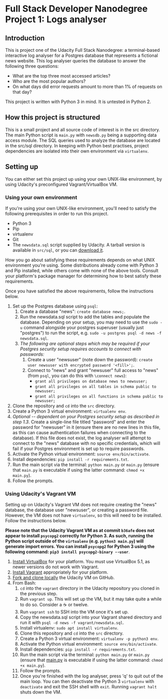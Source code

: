 # Full Stack Developer Nanodegree Project 1: Logs analyser

## Introduction

This is project one of the Udacity Full Stack Nanodegree: a terminal-based interactive log analyser for a Postgres database that represents a fictional news website. This log analyser queries the database to answer the following three questions:

* What are the top three most accessed articles?
* Who are the most popular authors?
* On what days did error requests amount to more than 1% of requests on that day?

This project is written with Python 3 in mind. It is untested in Python 2.

## How this project is structured

This is a small project and all source code of interest is in the src directory. The main Python script is `main.py` with `newsdb.py` being a supporting data access module. The SQL queries used to analyze the database are located in the src/sql directory. In keeping with Python best practises, project dependencies are isolated into their own environment via `virtualenv`.

## Setting up

You can either set this project up using your own UNIX-like environment, by using Udacity's preconfigured Vagrant/VirtualBox VM.

### Using your own environment

If you're using your own UNIX-like environment, you'll need to satisfy the following prerequisites in order to run this project.

* Python 3
* Pip
* virtualenv
* Git
* The `newsdata.sql` script supplied by Udacity. A tarball version is available in `src/sql`, or you can [download it](https://d17h27t6h515a5.cloudfront.net/topher/2016/August/57b5f748_newsdata/newsdata.zip).

How you go about satisfying these requirements depends on what UNIX environment you're using. Some distributions already come with Python 3 and Pip installed, while others come with none of the above tools. Consult your platform's package manager for determining how to best satisfy these requirements.

Once you have satisfied the above requirements, follow the instructions below.

1. Set up the Postgres database using `psql`:
    1. Create a database "news": `create database news;`.
    2. Run the newsdata.sql script to add the tables and populate the database. Depending on your setup, you may need to use the `sudo -u` command alongside your postgres superuser (usually just "postgres") to run the script, e.g. `sudo -u postgres psql -d news -f newsdata.sql`.
    3. _The following are optional steps which may be required if your Postgres security setup requires accounts to connect with passwords:_
        1. Create a user "newsuser" (note down the password): `create user newsuser with encrypted password '<fill>';`.
        2. Connect to "news" and grant "newsuser" full access to "news" (from `psql`, you can do this with `\connect news`):
            * `grant all privileges on database news to newsuser;`
            * `grant all privileges on all tables in schema public to newsuser;`
            * `grant all privileges on all functions in schema public to newsuser;`
2. Clone the repository and `cd` into the `src` directory.
3. Create a Python 3 virtual environment: `virtualenv env`.
4. _Optional -- dependent on your Postgres security setup as described in step 1.3_. Create a single-line file titled "password" and enter the password for "newsuser" in it (ensure there are no new lines in this file, as this can cause authentication failures when connecting to the database). If this file does not exist, the log analyser will attempt to connect to the "news" database with no specific credentials, which will fail if your Postgres environment is set up to require passwords.
5. Activate the Python virtual environment: `source env/bin/activate`.
6. Install dependencies: `pip install -r requirements.txt`.
7. Run the main script via the terminal: `python main.py` or `main.py` (ensure that `main.py` is executable if using the latter command: `chmod +x main.py`).
8. Follow the prompts.

### Using Udacity's Vagrant VM

Setting up on Udacity's Vagrant VM does not require creating the "news" database, the database user "newsuser", or creating a password file. However, the VM does not have `virtualenv`, so this will need to be installed. Follow the instructions below.

**Please note that the Udacity Vagrant VM as at commit `b36afe` does not appear to install `psycopg2` correctly for Python 3. As such, running the Python script outside of the `virtualenv` (e.g. `python3 main.py`) will generate import errors. You can install `psycopg2` for Python 3 using the following command: `pip3 install psycopg2-binary --user`**.

1. [Install VirtualBox](https://www.virtualbox.org/wiki/Download_Old_Builds_5_1) for your platform. You must use VirtualBox 5.1, as newer versions do not work with Vagrant.
2. [Install Vagrant](https://www.vagrantup.com/downloads.html) appropriately for your platform.
3. [Fork and clone locally](https://github.com/udacity/fullstack-nanodegree-vm) the Udacity VM on GitHub.
4. From Bash:
    1. `cd` into the `vagrant` directory in the Udacity repository you cloned in the previous step.
    2. Run `vagrant up`. This will set up the VM, but it may take quite a while to do so. Consider a :coffee: or twelve.
    3. Run `vagrant ssh` to SSH into the VM once it's set up.
    4. Copy the newsdata.sql script into your Vagrant shared directory and run it with `psql -d news -f vagrant/newsdata.sql`.
    5. Install virtualenv: `sudo apt install virtualenv`.
    6. Clone this repository and `cd` into the `src` directory.
    7. Create a Python 3 virtual environment: `virtualenv -p python3 env`.
    8. Activate the Python virtual environment: `source env/bin/activate`.
    9. Install dependencies: `pip install -r requirements.txt`.
    10. Run the main script via the terminal: `python main.py` or `main.py` (ensure that [main.py](https://github.com/yottaawesome/fsnd-project-1/blob/master/src/main.py) is executable if using the latter command: `chmod +x main.py`).
    11. Follow the prompts.
    12. Once you're finished with the log analyser, press 'q' to quit out of the main loop. You can then deactivate the Python 3 `virtualenv` with `deactivate` and exit the SSH shell with `exit`. Running `vagrant halt` shuts down the VM.
